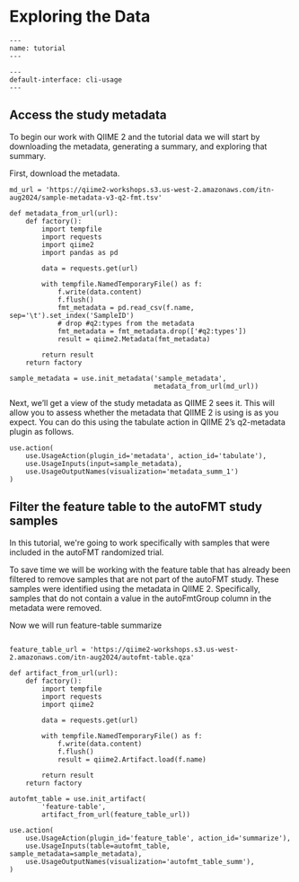 # Exploring the Data
```{usage-scope}
---
name: tutorial
---
```

```{usage-selector}
---
default-interface: cli-usage
---
```
## Access the study metadata

To begin our work with QIIME 2 and the tutorial data we will
start by downloading the metadata, generating a summary, and exploring
that summary.

First, download the metadata.

```{usage}
md_url = 'https://qiime2-workshops.s3.us-west-2.amazonaws.com/itn-aug2024/sample-metadata-v3-q2-fmt.tsv'

def metadata_from_url(url):
    def factory():
        import tempfile
        import requests
        import qiime2
        import pandas as pd

        data = requests.get(url)

        with tempfile.NamedTemporaryFile() as f:
            f.write(data.content)
            f.flush()
            fmt_metadata = pd.read_csv(f.name, sep='\t').set_index('SampleID')
            # drop #q2:types from the metadata
            fmt_metadata = fmt_metadata.drop(['#q2:types'])
            result = qiime2.Metadata(fmt_metadata)

        return result
    return factory

sample_metadata = use.init_metadata('sample_metadata',
                                    metadata_from_url(md_url))

```

Next, we’ll get a view of the study metadata as QIIME 2 sees it. This will allow you to assess whether the metadata that QIIME 2 is using is as you expect. You can do this using the tabulate action in QIIME 2’s q2-metadata plugin as follows.

```{usage}
use.action(
    use.UsageAction(plugin_id='metadata', action_id='tabulate'),
    use.UsageInputs(input=sample_metadata),
    use.UsageOutputNames(visualization='metadata_summ_1')
)
```

## Filter the feature table to the autoFMT study samples

In this tutorial, we're going to work specifically with samples that were
included in the autoFMT randomized trial.

To save time we will be working with the feature table that has already been filtered to remove samples that are not part of the autoFMT study. These samples were identified using the metadata in QIIME 2.
Specifically, samples that do not contain a value in the autoFmtGroup column in the metadata were removed.

Now we will run feature-table summarize 

```{usage}

feature_table_url = 'https://qiime2-workshops.s3.us-west-2.amazonaws.com/itn-aug2024/autofmt-table.qza'

def artifact_from_url(url):
    def factory():
        import tempfile
        import requests
        import qiime2

        data = requests.get(url)

        with tempfile.NamedTemporaryFile() as f:
            f.write(data.content)
            f.flush()
            result = qiime2.Artifact.load(f.name)

        return result
    return factory

autofmt_table = use.init_artifact(
        'feature-table',
        artifact_from_url(feature_table_url))

```

```{usage}
use.action(
    use.UsageAction(plugin_id='feature_table', action_id='summarize'),
    use.UsageInputs(table=autofmt_table, sample_metadata=sample_metadata),
    use.UsageOutputNames(visualization='autofmt_table_summ'),
)
```
